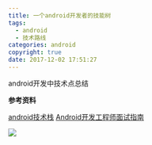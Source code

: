 ```yaml
---
title: 一个android开发者的技能树
tags:
  - android
  - 技术路线
categories: android
copyright: true
date: 2017-12-02 17:51:27
---
```

android开发中技术点总结
<!--more-->

**参考资料**

[android技术栈](https://github.com/francistao/LearningNotes)
[Android开发工程师面试指南](https://github.com/guoxiaoxing/android-interview)

![](http://oankigr4l.bkt.clouddn.com/wexin.png)